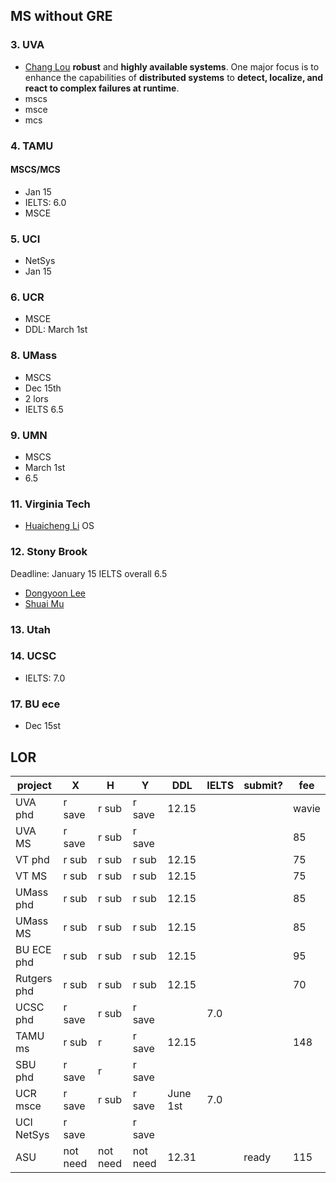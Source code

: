 ## MS without GRE
### 3. UVA
- [Chang Lou](https://changlousys.github.io/about/) **robust** and **highly available systems**. One major focus is to enhance the capabilities of **distributed systems** to **detect, localize, and react to complex failures at runtime**.
- mscs
- msce
- mcs
### 4. TAMU 
#### MSCS/MCS
- Jan 15
- IELTS: 6.0
- MSCE
### 5. UCI
- NetSys
- Jan 15
### 6. UCR
- MSCE
- DDL: March 1st
### 8. UMass
- MSCS
- Dec 15th
- 2 lors
- IELTS 6.5
### 9. UMN
- MSCS
- March 1st
- 6.5
### 11. Virginia Tech
- [Huaicheng Li](https://huaicheng.github.io/) OS
### 12. Stony Brook
Deadline: January 15
IELTS overall 6.5
- [Dongyoon Lee](https://www3.cs.stonybrook.edu/~dongyoon/students.html)
- [Shuai Mu](mpaxos.com)
### 13. Utah
### 14. UCSC
- IELTS: 7.0
### 17. BU ece
- Dec 15st

## LOR
|project|X|H|Y|DDL|IELTS|submit?|fee|
|---|---|---|---|---|---|---|---|
|UVA phd|r save|r sub|r save|12.15|||wavie|
|UVA MS|r save|r sub|r save||||85|
|VT phd|r sub|r sub|r sub|12.15|||75|
|VT MS|r sub|r sub|r sub|12.15|||75|
|UMass phd|r sub|r sub|r sub|12.15|||85|
|UMass MS|r sub|r sub|r sub|12.15|||85|
|BU ECE phd|r sub|r sub|r sub|12.15|||95|
|Rutgers phd|r sub|r sub|r sub|12.15|||70|
|UCSC phd|r save|r sub|r save||7.0|
|TAMU ms|r sub|r|r save|12.15|||148|
|SBU phd|r save|r|r save||
|UCR msce|r save|r sub|r save|June 1st|7.0|
|UCI NetSys|r save||r save||
|ASU|not need|not need|not need|12.31||ready|115|

